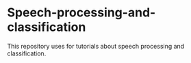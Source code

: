 # Speech-processing-and-classification
This repository uses for tutorials about speech processing and classification.
